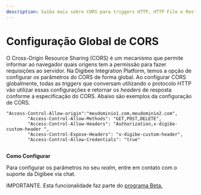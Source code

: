 ```yaml
---
description: Saiba mais sobre CORS para triggers HTTP, HTTP File e Rest.
---
```


# Configuração Global de CORS

O Cross-Origin Resource Sharing (CORS) é um mecanismo que permite informar ao navegador quais origens tem a permissão para fazer requisições ao servidor. Na Digibee Integration Platform, temos a opção de configurar os parâmetros do CORS de forma global. Ao configurar CORS globalmente, todas as _triggers_ que conversam utilizando o protocolo HTTP vão utilizar essas configurações e retornar os _headers_ de resposta conforme a especificação do CORS. Abaixo são exemplos da configuração de CORS.

```
"Access-Control-Allow-origin":"meudominio1.com,meudominio2.com",
        "Access-Control-Allow-Methods": "GET,POST,DELETE",
        "Access-Control-Allow-Headers": "Authorization,x-digibe-custom-header ",
        "Access-Control-Expose-Headers": "x-digibe-custom-header",
        "Access-Control-Allow-Credentials": "true"
 
```

**Como Configurar**

Para configurar os parâmetros no seu _realm_, entre em contato com o suporte da Digibee via chat.

IMPORTANTE. Esta funcionalidade faz parte do [programa Beta.](../../../../geral/programa-beta.md)
